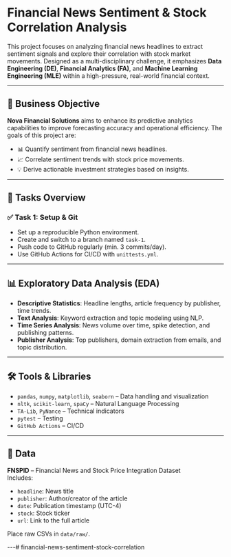 # Financial News Sentiment & Stock Correlation Analysis

This project focuses on analyzing financial news headlines to extract sentiment signals and explore their correlation with stock market movements. Designed as a multi-disciplinary challenge, it emphasizes **Data Engineering (DE)**, **Financial Analytics (FA)**, and **Machine Learning Engineering (MLE)** within a high-pressure, real-world financial context.

---

## 📌 Business Objective

**Nova Financial Solutions** aims to enhance its predictive analytics capabilities to improve forecasting accuracy and operational efficiency. The goals of this project are:

- 📊 Quantify sentiment from financial news headlines.
- 📈 Correlate sentiment trends with stock price movements.
- 💡 Derive actionable investment strategies based on insights.

---

## 🚀 Tasks Overview

### ✅ Task 1: Setup & Git

- Set up a reproducible Python environment.
- Create and switch to a branch named `task-1`.
- Push code to GitHub regularly (min. 3 commits/day).
- Use GitHub Actions for CI/CD with `unittests.yml`.

---

## 📊 Exploratory Data Analysis (EDA)

- **Descriptive Statistics**: Headline lengths, article frequency by publisher, time trends.
- **Text Analysis**: Keyword extraction and topic modeling using NLP.
- **Time Series Analysis**: News volume over time, spike detection, and publishing patterns.
- **Publisher Analysis**: Top publishers, domain extraction from emails, and topic distribution.

---

## 🛠️ Tools & Libraries

- `pandas`, `numpy`, `matplotlib`, `seaborn` – Data handling and visualization
- `nltk`, `scikit-learn`, `spaCy` – Natural Language Processing
- `TA-Lib`, `PyNance` – Technical indicators
- `pytest` – Testing
- `GitHub Actions` – CI/CD

---

## 📁 Data

**FNSPID** – Financial News and Stock Price Integration Dataset  
Includes:
- `headline`: News title
- `publisher`: Author/creator of the article
- `date`: Publication timestamp (UTC-4)
- `stock`: Stock ticker
- `url`: Link to the full article

Place raw CSVs in `data/raw/`.

---# financial-news-sentiment-stock-correlation
